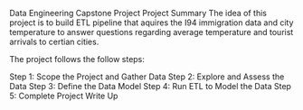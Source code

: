 Data Engineering Capstone Project
Project Summary
The idea of this project is to build ETL pipeline that aquires the I94 immigration data and city temperature to answer questions regarding average temperature and tourist arrivals to certian cities.

The project follows the follow steps:

Step 1: Scope the Project and Gather Data
Step 2: Explore and Assess the Data
Step 3: Define the Data Model
Step 4: Run ETL to Model the Data
Step 5: Complete Project Write Up

